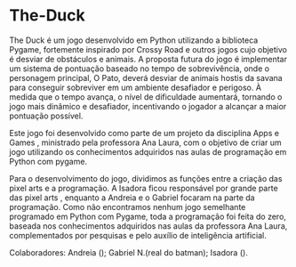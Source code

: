 # The-Duck
The Duck é um jogo desenvolvido em Python utilizando a biblioteca Pygame, fortemente inspirado por Crossy Road e outros jogos cujo objetivo é desviar de obstáculos e animais. A proposta futura do jogo é implementar um sistema de pontuação baseado no tempo de sobrevivência, onde o personagem principal, O Pato, deverá desviar de animais hostis da savana para conseguir sobreviver em um ambiente desafiador e perigoso. À medida que o tempo avança, o nível de dificuldade aumentará, tornando o jogo mais dinâmico e desafiador, incentivando o jogador a alcançar a maior pontuação possível.

Este jogo foi desenvolvido como parte de um projeto da disciplina Apps e Games , ministrado pela professora Ana Laura, com o objetivo de criar um jogo utilizando os conhecimentos adquiridos nas aulas de programação em Python com pygame.

Para o desenvolvimento do jogo, dividimos as funções entre a criação das pixel arts e a programação. A Isadora ficou responsável por grande parte das pixel arts , enquanto a Andreia e o Gabriel focaram na parte da programação. Como não encontramos nenhum jogo semelhante programado em Python com Pygame, toda a programação foi feita do zero, baseada nos conhecimentos adquiridos nas aulas da professora Ana Laura, complementados por pesquisas e pelo auxílio de inteligência artificial.

Colaboradores: Andreia (); Gabriel N.(real do batman); Isadora ().
